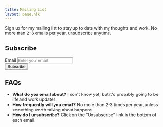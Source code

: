```yaml
---
title: Mailing List
layout: page.njk
---
```


Sign up for my mailing list to stay up to date with my thoughts and work. No more than 2-3 emails per year, unsubscribe anytime.

## Subscribe

<form name="mc-embedded-subscribe-form" method="POST" action="https://anandchowdhary.us3.list-manage.com/subscribe/post?u=160954a24c146ad51f4f88513&amp;id=8c99bbd7f5" target="_blank">
  <div>
    <label>
      <span>Email</span>
      <input name="EMAIL" type="email" placeholder="Enter your email" required>
    </label>
    <div style="position: absolute; left: -5000px" aria-hidden="true">
      <input type="text" name=b_160954a24c146ad51f4f88513_8c99bbd7f5 tabindex="-1">
    </div>
    <div>
      <button>Subscribe</button>
    </div>
  </div>
</form>

## FAQs

- **What do you email about?** I don't know yet, but it's probably going to be life and work updates.
- **How frequently will you email?** No more than 2-3 times per year, unless something worth talking about happens.
- **How do I unsubscribe?** Click on the "Unsubscribe" link in the bottom of each email.
  <!-- - **Can I read previous emails?** Yes, the archive is available here to read in your browser: [Mailing list archive](#) -->
